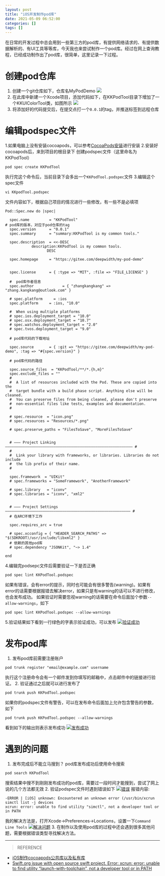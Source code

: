 ```yaml
---
layout: post
title: "iOS开发制作pod库"
date: 2021-05-09 06:52:00
categories: []
tags: []
---
```

在日常的开发过程中总会用到一些第三方的pod库，有提供网络请求的、有提供数据解析的、有UI工具等等库，今天我也来尝试制作一个pod库。经过在网上查询教程，已经成功制作出了pod库，很简单，这里记录一下过程。<!--more-->

# 创建pod仓库
1. 创建一个git仓库如下，仓库名MyPodDemo
[![](/img/003c/003c-1.png)](/img/003c/003c-1.png)
2. 在此库中新建一个Xcode项目，添加代码如下，在KKPodTool目录下增加了一个KKUIColorTool类，如图所示
[![](/img/003c/003c-1.1.jpg)](/img/003c/003c-1.1.jpg)
3. 将添加好的代码提交后，在提交点打一个`0.0.1`的tag，并推送标签到远程仓库

# 编辑podspec文件
1.如果电脑上没有安装cocoapods，可以参考[CocoaPods安装](https://zkk.me/0x0034.html "CocoaPods安装")进行安装
2.安装好cocoapods后，来到项目的根目录下
创建podspec文件（这里命名为KKPodTool）
```shell
pod spec create KKPodTool
```
执行完这个命令后，当前目录下会多出一个`KKPodTool.podspec`文件
3.编辑这个spec文件
```shell
vi KKpodTool.podspec
```
文件内容如下，根据自己项目的情况进行一些修改，有一些不是必填项
```shell
Pod::Spec.new do |spec|

  spec.name         = "KKPodTool"
# pod库的版本，对应于pod仓库的tag
  spec.version      = "0.0.1"
  spec.summary      = "summary:KKPodTool is my common tools."

  spec.description  = <<-DESC
			description:KKPodTool is my common tools.
                   DESC

  spec.homepage     = "https://gitee.com/deepwidth/my-pod-demo"


  spec.license      = { :type => "MIT", :file => "FILE_LICENSE" }

  #  pod库作者信息
  spec.author             = { "zhangkangkang" => "zhang.kangkang@outlook.com" }

  # spec.platform     = :ios
  spec.platform     = :ios, "10.0"

  #  When using multiple platforms
  # spec.ios.deployment_target = "10.0"
  # spec.osx.deployment_target = "10.7"
  # spec.watchos.deployment_target = "2.0"
  # spec.tvos.deployment_target = "9.0"

  # pod库代码的下载地址

  spec.source       = { :git => "https://gitee.com/deepwidth/my-pod-demo", :tag => "#{spec.version}" }

  # pod库代码的路径

  spec.source_files  = "KKPodTool/**/*.{h,m}"
  spec.exclude_files = ""
  #
  #  A list of resources included with the Pod. These are copied into the
  #  target bundle with a build phase script. Anything else will be cleaned.
  #  You can preserve files from being cleaned, please don't preserve
  #  non-essential files like tests, examples and documentation.
  #

  # spec.resource  = "icon.png"
  # spec.resources = "Resources/*.png"

  # spec.preserve_paths = "FilesToSave", "MoreFilesToSave"


  # ――― Project Linking ―――――――――――――――――――――――――――――――――――――――――――――――――――――――――― #
  #
  #  Link your library with frameworks, or libraries. Libraries do not include
  #  the lib prefix of their name.
  #

  spec.framework  = "UIKit"
  # spec.frameworks = "SomeFramework", "AnotherFramework"

  # spec.library   = "iconv"
  # spec.libraries = "iconv", "xml2"


  # ――― Project Settings ――――――――――――――――――――――――――――――――――――――――――――――――――――――――― #
  # 在ARC环境下工作

  spec.requires_arc = true

  # spec.xcconfig = { "HEADER_SEARCH_PATHS" => "$(SDKROOT)/usr/include/libxml2" }
  # 依赖的其他pod库
  # spec.dependency "JSONKit", "~> 1.4"

end
```
4.编辑完podsepc文件后需要验证一下是否正确
```shell
pod spec lint KKPodTool.podspec
```
如果有错误，会有error的提示，同时也可能会有很多警告(warning)。如果有error的话需要根据报错去解决error，如果只是有warning的话可以不进行修改，也会发布成功。
如果验证时需要忽视warning的话需要在命令后面加个参数`--allow-warnings`，如下
```shell
pod spec lint KKPodTool.podspec --allow-warnings
```
5.验证结果如下看到一行绿色的字表示验证成功，可以发布
[![验证成功](/img/003c/003c-1.3.jpg "验证成功")](/img/003c/003c-1.3.jpg "验证成功")

# 发布pod库
1. 发布pod库前需要注册账户
```shell
pod trunk register "email@example.com" username
```
执行这个注册命令会有一个邮件发到你填写的邮箱中，点击邮件中的链接进行验证。
2. 验证通过之后就可以进行发布了
```shell
pod trunk push KKPodTool.podspec
```
如果你的podspec文件有警告，可以在发布命令后面加上允许包含警告的参数，如下
```shell
pod trunk push KKPodTool.podspec --allow-warnings
```
看到如下的输出则表示发布成功
[![发布成功](/img/003c/003c-6.jpg "发布成功")](/img/003c/003c-6.jpg "发布成功")

# 遇到的问题
1. 发布完成后不能立马搜到？
pod库发布成功后使用命令搜索
```shell
pod search KKPodTool
```
搜索结果中搜不到刚刚发布成功的pod库，需要过一段时间才能搜到，尝试了网上说的几个方法都无效
2. 验证podspec文件时遇到错误如下
[![错误](/img/003c/003c-7.jpg "错误")](/img/003c/003c-7.jpghttp:// "错误")
报错内容:
```shell
-ERROR | [iOS] unknown: Encountered an unknown error (/usr/bin/xcrun simctl list -j devices
xcrun: error: unable to find utility "simctl", not a developer tool or in PATH
```
我的解决方法是，打开Xcode->Preferences->Locations，设置一下`Command Line Tools`
[![解决问题](/img/003c/003c-8.jpg "解决问题")](/img/003c/003c-8.jpg "解决问题")
3. 在制作以及使用pod库的过程中还会遇到很多其他问题，需要根据错误类型寻找解决方法。

------------

> REFERENCE
- [iOS制作cocoapods公共库以及私有库](https://juejin.cn/post/6844903871718883342 "iOS制作cocoapods公共库以及私有库")
- [Swift.org issue with open source swift project. Error: xcrun: error: unable to find utility “launch-with-toolchain”, not a developer tool or in PATH](https://stackoverflow.com/questions/34089153/swift-org-issue-with-open-source-swift-project-error-xcrun-error-unable-to-f "Swift.org issue with open source swift project. Error: xcrun: error: unable to find utility “launch-with-toolchain”, not a developer tool or in PATH")